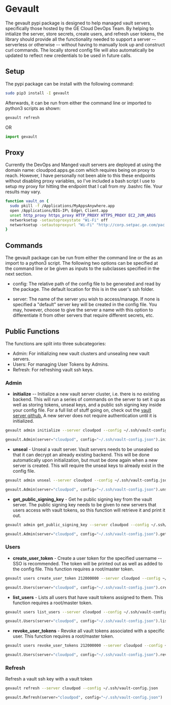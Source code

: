 # Gevault

The gevault pypi package is designed to help managed vault servers, specifically those hosted by the GE Cloud DevOps Team.  By helping to intialize the server, store secrets, create users, and refresh user tokens, the library should provide all the functionality needed to support a server -- serverless or otherwise -- without having to manually look up and construct curl commands.  The locally stored config file will also automatically be updated to reflect new credentials to be used in future calls.

## Setup

The pypi package can be install with the following command:

```bash
sudo pip3 install -I gevault
```

Afterwards, it can be run from either the command line or imported to python3 scripts as shown:

```bash
gevault refresh
```

OR

```python
import gevault
```

## Proxy

Currently the DevOps and Manged vault servers are deployed at using the domain name: cloudpod.apps.ge.com which requires being on proxy to reach.  However, I have personally not been able to this these endpoints without disabling proxy variables, so I've included a bash script I use to setup my proxy for hitting the endpoint that I call from my .bashrc file.  Your results may vary.

```bash
function vault_on {
  sudo pkill -f /Applications/MyAppsAnywhere.app
  open /Applications/BIG-IP\ Edge\ Client.app
  unset http_proxy https_proxy HTTP_PROXY HTTPS_PROXY EC2_JVM_ARGS
  networksetup -setautoproxystate "Wi-Fi" off
  networksetup -setautoproxyurl "Wi-Fi" "http://corp.setpac.ge.com/pac.pac"
}
```

## Commands

The gevault package can be run from either the command line or the as an import to a python3 script.  The following two options can be specified at the command line or be given as inputs to the subclasses specified in the next section.

* config: The relative path of the config file to be generated and read by the package.  The default location for this is in the user's ssh folder.

* server:  The name of the server you wish to access/manage.  If none is specified a "default" server key will be created in the config file.  You may, however, choose to give the server a name with this option to differentiate it from other servers that require different secrets, etc.

## Public Functions

The functions are split into three subcategories:

- Admin:  For initializing new vault clusters and unsealing new vault servers.
- Users:  For managing User Tokens by Admins.
- Refresh:  For refreshing vault ssh keys.

### Admin

* **initialize** -- Initialize a new vault server cluster, i.e. there is no existing backend.  This will run a series of commands on the server to set it up as well as storing tokens, unseal keys, and a public ssh signing key inside your config file.  For a full list of stuff going on, check out the [vault server github.](https://github.build.ge.com/cloudpod/vault)  A new server does not require authentication until it is initialized.

```bash
gevault admin initialize --server cloudpod --config ~/.ssh/vault-config.json
```

```python
gevault.Admin(server="cloudpod", config="~/.ssh/vault-config.json").initialize()
```

* **unseal** - Unseal a vault server.  Vault servers needs to be unsealed so that it can decrypt an already existing backend.  This will be done automatically upon initialization, but must be done again when a new server is created.  This will require the unseal keys to already exist in the config file.

```bash
gevault admin unseal --server cloudpod --config ~/.ssh/vault-config.json
```

```python
gevault.Admin(server="cloudpod", config="~/.ssh/vault-config.json").unseal()
```

* **get_public_signing_key** - Get he public signing key from the vault server.  The public signing key needs to be given to new servers that users access with vault tokens, so this function will retrieve it and print it out.

```bash
gevault admin get_public_signing_key --server cloudpod --config ~/.ssh/vault-config.json
```

```python
gevault.Admin(server="cloudpod", config="~/.ssh/vault-config.json").get_public_signing_key()
```


### Users

* **create_user_token** - Create a user token for the specified username -- SSO is recommended.  The token will be printed out as well as added to the config file.  This function requires a root/master token.

```bash
gevault users create_user_token 212000000 --server cloudpod --config ~/.ssh/vault-config.json
```

```python
gevault.Users(server="cloudpod", config="~/.ssh/vault-config.json").create_user_token("212000000")
```

* **list_users** - Lists all users that have vault tokens assigned to them.  This function requires a root/master token.

```bash
gevault users list_users --server cloudpod --config ~/.ssh/vault-config.json
```

```python
gevault.Users(server="cloudpod", config="~/.ssh/vault-config.json").list_users()
```

* **revoke_user_tokens** - Revoke all vault tokens associated with a specific user.  This function requires a root/master token.

```bash
gevault users revoke_user_tokens 212000000 --server cloudpod --config ~/.ssh/vault-config.json
```

```python
gevault.Users(server="cloudpod", config="~/.ssh/vault-config.json").revoke_user_tokens("212000000")
```

### Refresh

Refresh a vault ssh key with a vault token

```bash
gevault refresh --server cloudpod --config ~/.ssh/vault-config.json
```

```python
gevault.Refresh(server="cloudpod", config="~/.ssh/vault-config.json")
```